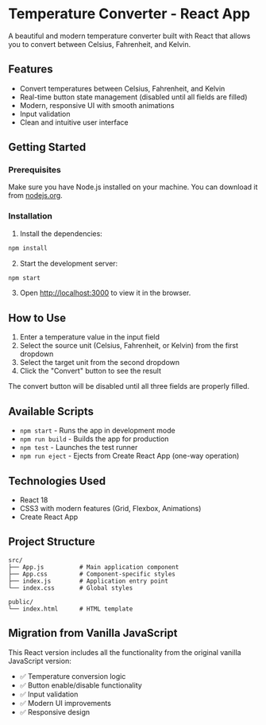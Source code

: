 # Temperature Converter - React App

A beautiful and modern temperature converter built with React that allows you to convert between Celsius, Fahrenheit, and Kelvin.

## Features

- Convert temperatures between Celsius, Fahrenheit, and Kelvin
- Real-time button state management (disabled until all fields are filled)
- Modern, responsive UI with smooth animations
- Input validation
- Clean and intuitive user interface

## Getting Started

### Prerequisites

Make sure you have Node.js installed on your machine. You can download it from [nodejs.org](https://nodejs.org/).

### Installation

1. Install the dependencies:
```bash
npm install
```

2. Start the development server:
```bash
npm start
```

3. Open [http://localhost:3000](http://localhost:3000) to view it in the browser.

## How to Use

1. Enter a temperature value in the input field
2. Select the source unit (Celsius, Fahrenheit, or Kelvin) from the first dropdown
3. Select the target unit from the second dropdown
4. Click the "Convert" button to see the result

The convert button will be disabled until all three fields are properly filled.

## Available Scripts

- `npm start` - Runs the app in development mode
- `npm run build` - Builds the app for production
- `npm test` - Launches the test runner
- `npm run eject` - Ejects from Create React App (one-way operation)

## Technologies Used

- React 18
- CSS3 with modern features (Grid, Flexbox, Animations)
- Create React App

## Project Structure

```
src/
├── App.js          # Main application component
├── App.css         # Component-specific styles
├── index.js        # Application entry point
└── index.css       # Global styles

public/
└── index.html      # HTML template
```

## Migration from Vanilla JavaScript

This React version includes all the functionality from the original vanilla JavaScript version:

- ✅ Temperature conversion logic
- ✅ Button enable/disable functionality
- ✅ Input validation
- ✅ Modern UI improvements
- ✅ Responsive design